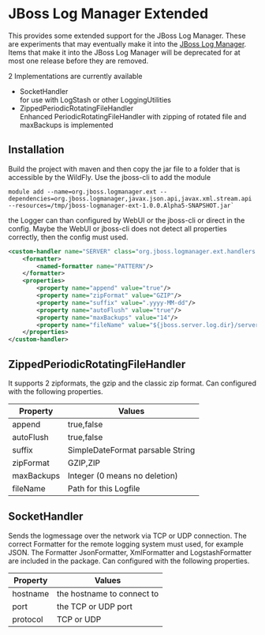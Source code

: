 JBoss Log Manager Extended
============

This provides some extended support for the JBoss Log Manager. These are experiments that may eventually make it into
the [JBoss Log Manager](https://github.com/jboss-logging/jboss-logmanager). Items that make it into the JBoss Log Manager
will be deprecated for at most one release before they are removed.

2 Implementations are currently available
*  SocketHandler<br />
   for use with LogStash or other LoggingUtilities
*  ZippedPeriodicRotatingFileHandler<br />
   Enhanced PeriodicRotatingFileHandler with zipping of rotated file and maxBackups is implemented

Installation
------------
Build the project with maven and then copy the jar file to a folder that is accessible by the WildFly.
Use the jboss-cli to add the module
```
module add --name=org.jboss.logmanager.ext --dependencies=org.jboss.logmanager,javax.json.api,javax.xml.stream.api --resources=/tmp/jboss-logmanager-ext-1.0.0.Alpha5-SNAPSHOT.jar`
```
the Logger can than configured by WebUI or the jboss-cli or direct in the config.
Maybe the WebUI or jboss-cli does not detect all properties correctly, then the config must used.
```xml
<custom-handler name="SERVER" class="org.jboss.logmanager.ext.handlers.ZippedPeriodicRotatingFileHandler" module="org.jboss.logmanager.ext">
    <formatter>
        <named-formatter name="PATTERN"/>
    </formatter>
    <properties>
        <property name="append" value="true"/>
        <property name="zipFormat" value="GZIP"/>
        <property name="suffix" value=".yyyy-MM-dd"/>
        <property name="autoFlush" value="true"/>
        <property name="maxBackups" value="14"/>
        <property name="fileName" value="${jboss.server.log.dir}/server.log"/>
    </properties>
</custom-handler>
```

ZippedPeriodicRotatingFileHandler
------------

It supports 2 zipformats, the gzip and the classic zip format.
Can configured with the following properties.

| Property  | Values |
| --------- | ------ |
| append    | true,false |
| autoFlush | true,false |
| suffix    | SimpleDateFormat parsable String |
| zipFormat | GZIP,ZIP |
| maxBackups | Integer (0 means no deletion) |
| fileName  | Path for this Logfile |

SocketHandler
------------

Sends the logmessage over the network via TCP or UDP connection.
The correct Formatter for the remote logging system must used, for example JSON.
The Formatter JsonFormatter, XmlFormatter and LogstashFormatter are included in the package.
Can configured with the following properties.

| Property  | Values |
| --------- | ------ |
| hostname  | the hostname to connect to |
| port      | the TCP or UDP port |
| protocol  | TCP or UDP |

